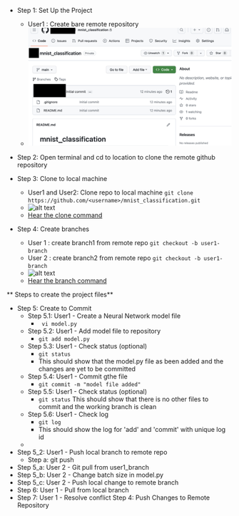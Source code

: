 - Step 1: Set Up the Project
  - User1 : Create bare remote repository
  - ![alt text](bare_remote_repo.png)
- Step 2: Open terminal and cd to location to clone the remote github repository
- Step 3: Clone to local machine
  - User1 and User2: Clone repo to local machine
  ```git clone https://github.com/<username>/mnist_classification.git```
  - ![alt text](clone.png)
  - [Hear the clone command](https://github.com/prathebaselva/cs897/assets/38529810/4f1d2e77-79ba-4c0f-aa2f-721239c76151)

- Step 4: Create branches
  - User 1 : create branch1 from remote repo
    ```git checkout -b user1-branch```
  - User 2 : create branch2 from remote repo
    ```git checkout -b user1-branch```
  - ![alt text](branch.png)
  - [Hear the branch command](https://github.com/prathebaselva/cs897/assets/38529810/de1b16f9-e778-461e-ac9c-83ebba3d2bcc)

** Steps to create the project files**
- Step 5: Create to Commit
  - Step 5.1: User1 - Create a Neural Network model file
    - ``` vi model.py```
  - Step 5.2: User1 - Add model file to repository
    - ``` git add model.py ```
  - Step 5.3: User1 - Check status (optional)
    - ``` git status ```
    - This should show that the model.py file as been added and the changes are yet to be committed
  - Step 5.4: User1 - Commit gthe file
    - ``` git commit -m "model file added" ```
  - Step 5.5: User1 - Check status (optional)
    - ``` git status ```
      This should show that there is no other files to commit and the working branch is clean
  - Step 5.6: User1 - Check log
    - ``` git log ```
    - This should show the log for 'add' and 'commit' with unique log id
  - 
- Step 5_2: User1 - Push local branch to remote repo
  - Step a: git push
- Step 5_a: User 2 - Git pull from user1_branch
- Step 5_b: User 2 - Change batch size in model.py
- Step 5_c: User 2 - Push local change to remote branch
- Step 6: User 1 - Pull from local branch
- Step 7: User 1 - Resolve conflict 
Step 4: Push Changes to Remote Repository
